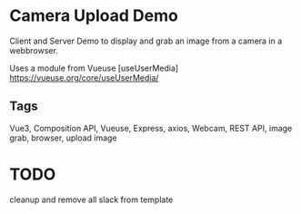 # Camera Upload Demo

Client and Server Demo to display and grab an image from a camera in a webbrowser.

Uses a module from Vueuse
[useUserMedia] https://vueuse.org/core/useUserMedia/

## Tags

Vue3, Composition API, Vueuse, Express, axios, Webcam, REST API, image grab, browser, upload image

# TODO

cleanup and remove all slack from template
